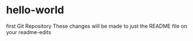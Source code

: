 # hello-world
first Git Repository 
These changes will be made to just the README file on your readme-edits
